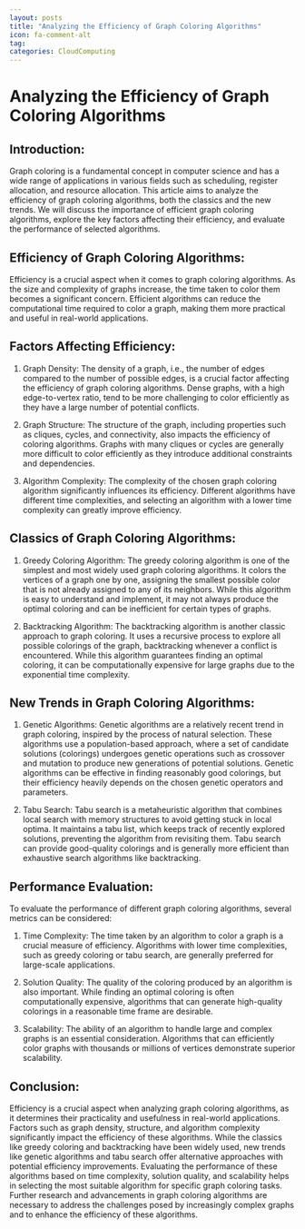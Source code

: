 ```yaml
---
layout: posts
title: "Analyzing the Efficiency of Graph Coloring Algorithms"
icon: fa-comment-alt
tag:      
categories: CloudComputing
---
```



# Analyzing the Efficiency of Graph Coloring Algorithms

## Introduction:
Graph coloring is a fundamental concept in computer science and has a wide range of applications in various fields such as scheduling, register allocation, and resource allocation. This article aims to analyze the efficiency of graph coloring algorithms, both the classics and the new trends. We will discuss the importance of efficient graph coloring algorithms, explore the key factors affecting their efficiency, and evaluate the performance of selected algorithms.

## Efficiency of Graph Coloring Algorithms:
Efficiency is a crucial aspect when it comes to graph coloring algorithms. As the size and complexity of graphs increase, the time taken to color them becomes a significant concern. Efficient algorithms can reduce the computational time required to color a graph, making them more practical and useful in real-world applications.

## Factors Affecting Efficiency:
1. Graph Density: The density of a graph, i.e., the number of edges compared to the number of possible edges, is a crucial factor affecting the efficiency of graph coloring algorithms. Dense graphs, with a high edge-to-vertex ratio, tend to be more challenging to color efficiently as they have a large number of potential conflicts.

2. Graph Structure: The structure of the graph, including properties such as cliques, cycles, and connectivity, also impacts the efficiency of coloring algorithms. Graphs with many cliques or cycles are generally more difficult to color efficiently as they introduce additional constraints and dependencies.

3. Algorithm Complexity: The complexity of the chosen graph coloring algorithm significantly influences its efficiency. Different algorithms have different time complexities, and selecting an algorithm with a lower time complexity can greatly improve efficiency.

## Classics of Graph Coloring Algorithms:
1. Greedy Coloring Algorithm: The greedy coloring algorithm is one of the simplest and most widely used graph coloring algorithms. It colors the vertices of a graph one by one, assigning the smallest possible color that is not already assigned to any of its neighbors. While this algorithm is easy to understand and implement, it may not always produce the optimal coloring and can be inefficient for certain types of graphs.

2. Backtracking Algorithm: The backtracking algorithm is another classic approach to graph coloring. It uses a recursive process to explore all possible colorings of the graph, backtracking whenever a conflict is encountered. While this algorithm guarantees finding an optimal coloring, it can be computationally expensive for large graphs due to the exponential time complexity.

## New Trends in Graph Coloring Algorithms:
1. Genetic Algorithms: Genetic algorithms are a relatively recent trend in graph coloring, inspired by the process of natural selection. These algorithms use a population-based approach, where a set of candidate solutions (colorings) undergoes genetic operations such as crossover and mutation to produce new generations of potential solutions. Genetic algorithms can be effective in finding reasonably good colorings, but their efficiency heavily depends on the chosen genetic operators and parameters.

2. Tabu Search: Tabu search is a metaheuristic algorithm that combines local search with memory structures to avoid getting stuck in local optima. It maintains a tabu list, which keeps track of recently explored solutions, preventing the algorithm from revisiting them. Tabu search can provide good-quality colorings and is generally more efficient than exhaustive search algorithms like backtracking.

## Performance Evaluation:
To evaluate the performance of different graph coloring algorithms, several metrics can be considered:

1. Time Complexity: The time taken by an algorithm to color a graph is a crucial measure of efficiency. Algorithms with lower time complexities, such as greedy coloring or tabu search, are generally preferred for large-scale applications.

2. Solution Quality: The quality of the coloring produced by an algorithm is also important. While finding an optimal coloring is often computationally expensive, algorithms that can generate high-quality colorings in a reasonable time frame are desirable.

3. Scalability: The ability of an algorithm to handle large and complex graphs is an essential consideration. Algorithms that can efficiently color graphs with thousands or millions of vertices demonstrate superior scalability.

## Conclusion:
Efficiency is a crucial aspect when analyzing graph coloring algorithms, as it determines their practicality and usefulness in real-world applications. Factors such as graph density, structure, and algorithm complexity significantly impact the efficiency of these algorithms. While the classics like greedy coloring and backtracking have been widely used, new trends like genetic algorithms and tabu search offer alternative approaches with potential efficiency improvements. Evaluating the performance of these algorithms based on time complexity, solution quality, and scalability helps in selecting the most suitable algorithm for specific graph coloring tasks. Further research and advancements in graph coloring algorithms are necessary to address the challenges posed by increasingly complex graphs and to enhance the efficiency of these algorithms.